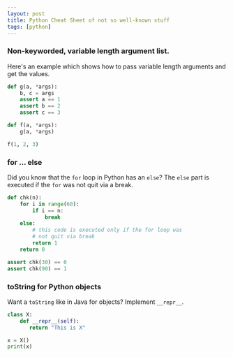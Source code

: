 ```yaml
---
layout: post
title: Python Cheat Sheet of not so well-known stuff
tags: [python]
---
```


### Non-keyworded, variable length argument list.
Here's an example which shows how to pass variable length arguments and get the values.

```python
def g(a, *args):
    b, c = args
    assert a == 1
    assert b == 2
    assert c == 3

def f(a, *args):
    g(a, *args)

f(1, 2, 3)
```

### for ... else

Did you know that the `for` loop in Python has an `else`? The `else` part is executed if the `for` was not quit via a break.

```python
def chk(n):
    for i in range(60):
        if i == n:
            break
    else:
        # this code is executed only if the for loop was
        # not quit via break
        return 1
    return 0

assert chk(30) == 0
assert chk(90) == 1
```

### toString for Python objects

Want a `toString` like in Java for objects? Implement `__repr__`.

```python
class X:
    def __repr__(self):
       return "This is X"

x = X()
print(x)
```
